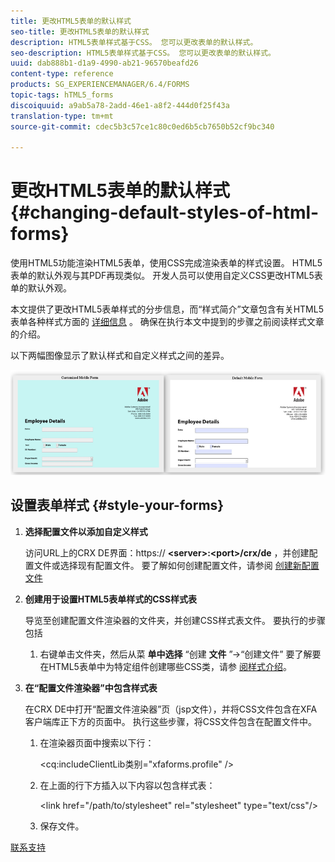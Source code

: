 ```yaml
---
title: 更改HTML5表单的默认样式
seo-title: 更改HTML5表单的默认样式
description: HTML5表单样式基于CSS。 您可以更改表单的默认样式。
seo-description: HTML5表单样式基于CSS。 您可以更改表单的默认样式。
uuid: dab888b1-d1a9-4990-ab21-96570beafd26
content-type: reference
products: SG_EXPERIENCEMANAGER/6.4/FORMS
topic-tags: hTML5_forms
discoiquuid: a9ab5a78-2add-46e1-a8f2-444d0f25f43a
translation-type: tm+mt
source-git-commit: cdec5b3c57ce1c80c0ed6b5cb7650b52cf9bc340

---
```



# 更改HTML5表单的默认样式 {#changing-default-styles-of-html-forms}

使用HTML5功能渲染HTML5表单，使用CSS完成渲染表单的样式设置。 HTML5表单的默认外观与其PDF再现类似。 开发人员可以使用自定义CSS更改HTML5表单的默认外观。

本文提供了更改HTML5表单样式的分步信息，而“样式简介”文章包含有关HTML5表单各种样式方面的 [详细信息](/help/forms/using/css-styles.md) 。 确保在执行本文中提到的步骤之前阅读样式文章的介绍。

以下两幅图像显示了默认样式和自定义样式之间的差异。

![图片-002-small](assets/pictures-002-small.png)

## 设置表单样式 {#style-your-forms}

1. **选择配置文件以添加自定义样式**

   访问URL上的CRX DE界面：https:// **&lt;server>:&lt;port>/crx/de** ，并创建配置文件或选择现有配置文件。 要了解如何创建配置文件，请参阅 [创建新配置文件](/help/forms/using/custom-profile.md)

1. **创建用于设置HTML5表单样式的CSS样式表**

   导览至创建配置文件渲染器的文件夹，并创建CSS样式表文件。 要执行的步骤包括

   1. 右键单击文件夹，然后从菜 **单中选择** “创建 **文件** ”->“创建文件”
   要了解要在HTML5表单中为特定组件创建哪些CSS类，请参 [阅样式介绍](/help/forms/using/css-styles.md)。

1. **在“配置文件渲染器”中包含样式表**

   在CRX DE中打开“配置文件渲染器”页（jsp文件），并将CSS文件包含在XFA客户端库正下方的页面中。 执行这些步骤，将CSS文件包含在配置文件中。

   1. 在渲染器页面中搜索以下行：

      &lt;cq:includeClientLib类别=&quot;xfaforms.profile&quot; />

   1. 在上面的行下方插入以下内容以包含样式表：

      &lt;link href=&quot;/path/to/stylesheet&quot; rel=&quot;stylesheet&quot; type=&quot;text/css&quot;/>

   1. 保存文件。

[联系支持](https://www.adobe.com/account/sign-in.supportportal.html)
